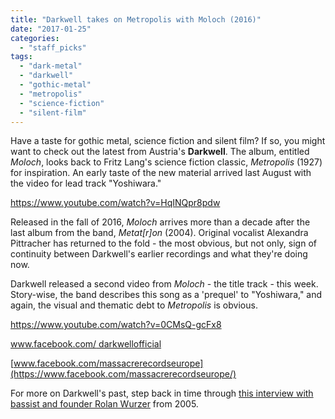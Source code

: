 ```yaml
---
title: "Darkwell takes on Metropolis with Moloch (2016)"
date: "2017-01-25"
categories: 
  - "staff_picks"
tags: 
  - "dark-metal"
  - "darkwell"
  - "gothic-metal"
  - "metropolis"
  - "science-fiction"
  - "silent-film"
---
```


Have a taste for gothic metal, science fiction and silent film? If so, you might want to check out the latest from Austria's **Darkwell**. The album, entitled _Moloch_, looks back to Fritz Lang's science fiction classic, _Metropolis_ (1927) for inspiration. An early taste of the new material arrived last August with the video for lead track "Yoshiwara."

https://www.youtube.com/watch?v=HqINQpr8pdw

Released in the fall of 2016, _Moloch_ arrives more than a decade after the last album from the band, _Metat\[r\]on_ (2004). Original vocalist Alexandra Pittracher has returned to the fold - the most obvious, but not only, sign of continuity between Darkwell's earlier recordings and what they're doing now.

Darkwell released a second video from _Moloch_ - the title track - this week. Story-wise, the band describes this song as a 'prequel' to "Yoshiwara," and again, the visual and thematic debt to _Metropolis_ is obvious.

https://www.youtube.com/watch?v=0CMsQ-gcFx8

[www.facebook.com/ darkwellofficial](http://www.facebook.com/darkwellofficial/)

[www.facebook.com/massacrerecordseurope](https://www.facebook.com/massacrerecordseurope/)

For more on Darkwell's past, step back in time through [this interview with bassist and founder Rolan Wurzer](https://hellbound.ca/2017/01/darkwell-interview/) from 2005.
